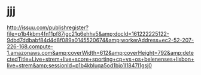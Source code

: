 # jjj
http://issuu.com/publishregister?file=p1b4kbm4fn11pf87igc21q6ehhv5&amp;docId=161222225122-9dbd7ddbabf84d4d8f089a0145520674&amp;workerAddress=ec2-52-207-226-168.compute-1.amazonaws.com&amp;coverWidth=612&amp;coverHeight=792&amp;detectedTitle=Live+strem+live+score+sporting+cp+vs+os+belenenses+lisbon+live+strem&amp;sessionId=p1b4kbluqa5od1bjo1l1847l1gsj0
